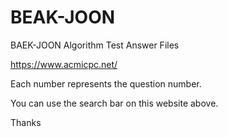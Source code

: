 # BEAK-JOON
BAEK-JOON Algorithm Test Answer Files

https://www.acmicpc.net/

Each number represents the question number.

You can use the search bar on this website above.

Thanks
